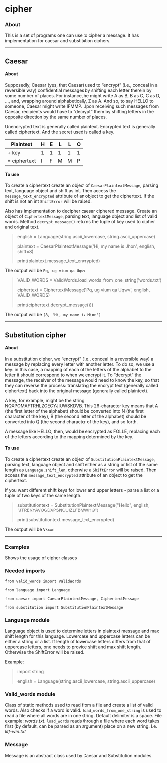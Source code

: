 # cipher
### About
This is a set of programs one can use to cipher a message. 
It has implementation for caesar and substitution ciphers.

------
## Caesar
#### About
Supposedly, Caesar (yes, that Caesar) used to “encrypt” (i.e., conceal in a reversible way) 
confidential messages by shifting each letter therein by some number of places. 
For instance, he might write A as B, B as C, C as D, …, and, wrapping around alphabetically,
 Z as A. And so, to say HELLO to someone, Caesar might write IFMMP. 
 Upon receiving such messages from Caesar, recipients would have to “decrypt” 
 them by shifting letters in the opposite direction by the same number of places.

Unencrypted text is generally called plaintext. Encrypted text is generally called ciphertext. And the secret used is called a key.

| Plaintext | H | E | L | L | O |
| ------ | ------ | ------ | ------ | ------ | ------ |
| + key |	1	| 1 |	1 |	1 |	1 |
| = ciphertext |	I |	F |	M |	M |	P |

#### To use
To create a ciphertext create an object of `CaesarPlaintextMessage`, parsing text, language object and shift as int.
Then access the `message_text_encrypted` attribute of an object to get the ciphertext. 
If the shift is not an int `ShiftError` will be raised.

Also has implementation to decipher caesar ciphered message.
Create an object of `CiphertextMessage`, parsing text, language object and list of valid words.
Method `decrypt_message()` returns the tuple of key used to cipher and original text.
> english = Language(string.ascii_lowercase, string.ascii_uppercase)
>
> plaintext = CaesarPlaintextMessage('Hi, my name is Jhon', english, shift=8)
>
> print(plaintext.message_text_encrypted)

The output will be `Pq, ug vium qa Uqwv`

> VALID_WORDS = ValidWords.load_words_from_one_string('words.txt')
>
>ciphertext = CiphertextMessage('Pq, ug vium qa Uqwv', english, VALID_WORDS)
>
>print(ciphertext.decrypt_message()))

The output will be `(8, 'Hi, my name is Mion')`
____
## Substitution cipher
#### About
In a substitution cipher, we “encrypt” (i.e., conceal in a reversible way) a message 
by replacing every letter with another letter. 
To do so, we use a key: in this case, a mapping of each of the letters of the alphabet 
to the letter it should correspond to when we encrypt it. 
To “decrypt” the message, the receiver of the message would need to know the key, 
so that they can reverse the process: translating the encrypt text (generally called ciphertext) 
back into the original message (generally called plaintext).

A key, for example, might be the string NQXPOMAFTRHLZGECYJIUWSKDVB. 
This 26-character key means that A (the first letter of the alphabet) should be converted into N 
(the first character of the key), B (the second letter of the alphabet) should be converted into Q 
(the second character of the key), and so forth.

A message like HELLO, then, would be encrypted as FOLLE, replacing each of the letters 
according to the mapping determined by the key.

#### To use
To create a ciphertext create an object of `SubstitutionPlaintextMessage`, parsing text, language object and shift
either as a string or list of the same length as `Language.shift_len`, otherwise a `ShiftError` will be raised.
Then access the `message_text_encrypted` attribute of an object to get the ciphertext.

If you want different shift keys for lower and upper letters - parse a list or a tuple of two keys of the same length.
> substitutiontext = SubstitutionPlaintextMessage("Hello", english, "JTREKYAVOGDXPSNCUIZLFBMWHQ")
> 
>print(substitutiontext.message_text_encrypted)

The output will be `Vkxxn`
____
### Examples
Shows the usage of cipher classes

### Needed imports
`from valid_words import ValidWords`

`from language import Language`

`from caesar import CaesarPlaintextMessage, CiphertextMessage`

`from substitution import SubstitutionPlaintextMessage`

### Language module
Language object is used to determine letters in plaintext message and max shift length for this language.
Lowercase and uppercase letters can be either a string or a list. If length of lowercase letters differs from that of uppercase letters, one needs to provide shift and max shift length. 
Otherwise the ShiftError will be raised.

Example:
>import string 
>
> english = Language(string.ascii_lowercase, string.ascii_uppercase)

### Valid_words module
Class of static methods used to read from a file and create a list of valid words.
Also checks if a word is valid.
`load_words_from_one_string` is used to read a file where all words are in one string. Default delimiter is a space.
File example: _words.txt_. `load_words` reads through a file where each word takes first 
(by default, can be parsed as an argument) place on a new string. I.e. _litf-win.txt_

### Message
Message is an abstract class used by Caesar and Substitution modules.

